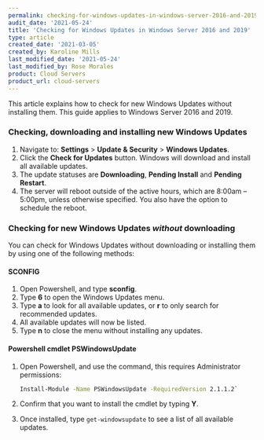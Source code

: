 ```yaml
---
permalink: checking-for-windows-updates-in-windows-server-2016-and-2019
audit_date: '2021-05-24'
title: 'Checking for Windows Updates in Windows Server 2016 and 2019'
type: article
created_date: '2021-03-05'
created_by: Karoline Mills
last_modified_date: '2021-05-24'
last_modified_by: Rose Morales
product: Cloud Servers
product_url: cloud-servers
---
```


This article explains how to check for new Windows Updates without installing
them. This guide applies to Windows Server 2016 and 2019.

### Checking, downloading and installing new Windows Updates

1. Navigate to: **Settings** > **Update & Security** > **Windows Updates**.
2. Click the **Check for Updates** button. Windows will download and install all
   available updates.
3. The update statuses are **Downloading**, **Pending Install** and **Pending
   Restart**.
4. The server will reboot outside of the active hours, which are 8:00am –
   5:00pm, unless otherwise specified. You also have the option to schedule the
   reboot.

### Checking for new Windows Updates *without* downloading

You can check for Windows Updates without downloading or installing them by
using one of the following methods:

#### SCONFIG

1. Open Powershell, and type **sconfig**.
2. Type **6** to open the Windows Updates menu.
3. Type **a** to look for all available updates, or **r** to only search for
   recommended updates.
4. All available updates will now be listed.
5. Type **n** to close the menu without installing any updates.

#### Powershell cmdlet PSWindowsUpdate

1. Open Powershell, and use the command, this requires Administrator permissions:

    ```sh
    Install-Module -Name PSWindowsUpdate -RequiredVersion 2.1.1.2`
    ```

2. Confirm that you want to install the cmdlet by typing **Y**.
3. Once installed, type `get-windowsupdate` to see a list of all available updates.
